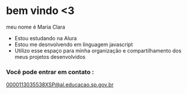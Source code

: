 # bem vindo <3

meu nome é Maria Clara

- Estou estudando na Alura
- Estou me desnvolvendo em linguagem javascript
-  Utilizo esse espaço para minha organização e compartilhamento dos meus projetos desenvolvidos

  ### Você pode entrar em contato :
  0000113035538XSP@al.educacao.sp.gov.br
